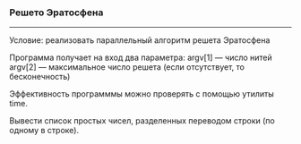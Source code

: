 ### Решето Эратосфена
---
Условие: реализовать параллельный алгоритм решета Эратосфена 

Программа получает на вход два параметра:
argv[1] — число нитей
argv[2] — максимальное число решета (если отсутствует, то бесконечность)

Эффективность программмы можно проверять с помощью утилиты time.

Вывести список простых чисел, разделенных переводом строки (по одному в строке).
